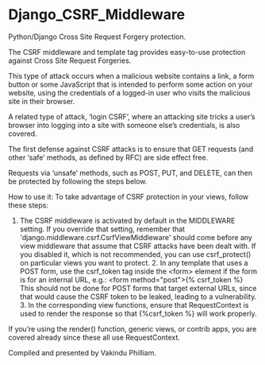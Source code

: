 # Django_CSRF_Middleware
Python/Django Cross Site Request Forgery protection. 

The CSRF middleware and template tag provides easy-to-use protection against Cross Site Request Forgeries.  

This type of attack occurs when a malicious website contains a link, a form button or some JavaScript that is intended to perform some action on your website, using the credentials of a logged-in user who visits the malicious site in their browser.  

A related type of attack, ‘login CSRF’, where an attacking site tricks a user’s browser into logging into a site with someone else’s credentials, is also covered. 

The first defense against CSRF attacks is to ensure that GET requests (and other ‘safe’ methods, as defined by RFC) are side effect free.  

Requests via ‘unsafe’ methods, such as POST, PUT, and DELETE, can then be protected by following the steps below. 

How to use it: To take advantage of CSRF protection in your views, follow these steps: 

1. The CSRF middleware is activated by default in the MIDDLEWARE setting. If you override that setting, remember that 'django.middleware.csrf.CsrfViewMiddleware' should come before any view middleware that assume that CSRF attacks have been dealt with. If you disabled it, which is not recommended, you can use csrf_protect() on particular views you want to protect. 2. In any template that uses a POST form, use the csrf_token tag inside the &lt;form> element if the form is for an internal URL, e.g.: &lt;form method="post">{% csrf_token %} This should not be done for POST forms that target external URLs, since that would cause the CSRF token to be leaked, leading to a vulnerability. 3. In the corresponding view functions, ensure that RequestContext is used to render the response so that {%csrf_token %} will work properly.

If you’re using the render() function, generic views, or contrib apps, you are covered already since these all use RequestContext.

Compiled and presented by Vakindu Philliam.
